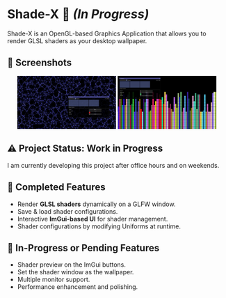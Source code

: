 # Shade-X 🚀 *(In Progress)*  

Shade-X is an OpenGL-based Graphics Application that allows you to render GLSL shaders as your desktop wallpaper.

## 📸 Screenshots  

<p align="center">
  <img src="Assets/Shot-1.png" alt="Shader Preview" width="45%">
  <img src="Assets/Shot-2.png" alt="ImGui Interface" width="45%">
</p>  

## ⚠️ Project Status: Work in Progress  
I am currently developing this project after office hours and on weekends.  

## 📌 Completed Features  
- Render **GLSL shaders** dynamically on a GLFW window.
- Save & load shader configurations.  
- Interactive **ImGui-based UI** for shader management.
- Shader configurations by modifying Uniforms at runtime.

## 📌 In-Progress or Pending Features
- Shader preview on the ImGui buttons.
- Set the shader window as the wallpaper.
- Multiple monitor support.
- Performance enhancement and polishing.
